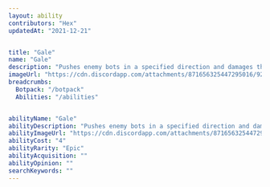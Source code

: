 ```yaml
---
layout: ability
contributors: "Hex"
updatedAt: "2021-12-21"


title: "Gale"
name: "Gale"
description: "Pushes enemy bots in a specified direction and damages them"
imageUrl: "https://cdn.discordapp.com/attachments/871656325447295016/922787453427929099/Gale.png"
breadcrumbs:
  Botpack: "/botpack"
  Abilities: "/abilities"


abilityName: "Gale"
abilityDescription: "Pushes enemy bots in a specified direction and damages them"
abilityImageUrl: "https://cdn.discordapp.com/attachments/871656325447295016/922787453427929099/Gale.png"
abilityCost: "4"
abilityRarity: "Epic"
abilityAcquisition: ""
abilityOpinion: ""
searchKeywords: ""
---
```

